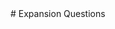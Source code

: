 </div> <!-- erdos-challenge -->

<div markdown class="tab-pane fade" id="erdos-questions">
# Expansion Questions
